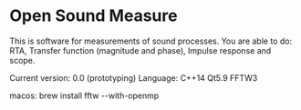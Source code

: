 # Open Sound Measure

This is software for measurements of sound processes.
You are able to do: RTA, Transfer function (magnitude and phase), Impulse response and scope.

Current version: 0.0 (prototyping)
Language: C++14
Qt5.9
FFTW3

macos:
    brew install fftw --with-openmp

